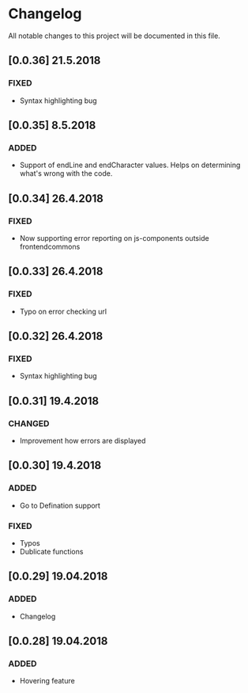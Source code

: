 # Changelog
All notable changes to this project will be documented in this file.

## [0.0.36] 21.5.2018
### FIXED
- Syntax highlighting bug

## [0.0.35] 8.5.2018
### ADDED
- Support of endLine and endCharacter values. Helps on determining what's wrong with the code.

## [0.0.34] 26.4.2018
### FIXED
- Now supporting error reporting on js-components outside frontendcommons

## [0.0.33] 26.4.2018
### FIXED
- Typo on error checking url

## [0.0.32] 26.4.2018
### FIXED
- Syntax highlighting bug

## [0.0.31] 19.4.2018
### CHANGED
- Improvement how errors are displayed

## [0.0.30] 19.4.2018
### ADDED
- Go to Defination support

### FIXED
- Typos
- Dublicate functions 

## [0.0.29] 19.04.2018
### ADDED
- Changelog

## [0.0.28] 19.04.2018
### ADDED
- Hovering feature